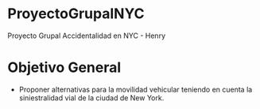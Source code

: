 # ProyectoGrupalNYC
Proyecto Grupal Accidentalidad en NYC - Henry

# Objetivo General
-	Proponer alternativas para la movilidad vehicular teniendo en cuenta la siniestralidad vial de la ciudad de New York.
